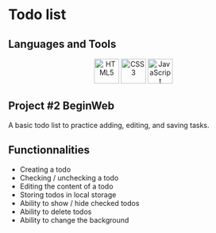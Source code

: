 # Todo list

## Languages and Tools

<div align="center">
<img width="50" src="https://raw.githubusercontent.com/marwin1991/profile-technology-icons/refs/heads/main/icons/html.png" alt="HTML5" title="HTML5"/>
	<img width="50" src="https://raw.githubusercontent.com/marwin1991/profile-technology-icons/refs/heads/main/icons/css.png" alt="CSS3" title="CSS3"/>
	<img width="50" src="https://raw.githubusercontent.com/marwin1991/profile-technology-icons/refs/heads/main/icons/javascript.png" alt="JavaScript" title="JavaScript"/>
</div>

## Project #2 BeginWeb

A basic todo list to practice adding, editing, and saving tasks.

## Functionnalities

- Creating a todo
- Checking / unchecking a todo
- Editing the content of a todo
- Storing todos in local storage
- Ability to show / hide checked todos
- Ability to delete todos
- Ability to change the background
